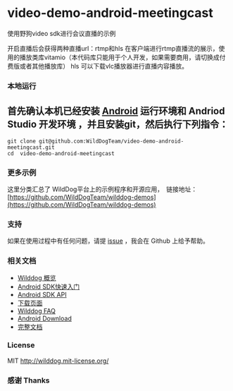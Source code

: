 # video-demo-android-meetingcast
使用野狗video sdk进行会议直播的示例

开启直播后会获得两种直播url：rtmp和hls
在客户端进行rtmp直播流的展示，使用的播放类库vitamio（本代码库只能用于个人开发，如果需要商用，请切换成付费版或者其他播放库）
hls 可以下载vlc播放器进行直播内容播放。

### 本地运行

首先确认本机已经安装 [Android](http://developer.android.com/index.html) 运行环境和 Andriod Studio 开发环境 ，并且安装git，然后执行下列指令：
------------------------------------

```
git clone git@github.com:WildDogTeam/video-demo-android-meetingcast.git
cd  video-demo-android-meetingcast
```

### 更多示例

这里分类汇总了 WildDog平台上的示例程序和开源应用，　链接地址：[https://github.com/WildDogTeam/wilddog-demos](https://github.com/WildDogTeam/wilddog-demos)

### 支持
如果在使用过程中有任何问题，请提 [issue](https://github.com/WildDogTeam/demo-android-drawing/issues) ，我会在 Github 上给予帮助。

### 相关文档

* [Wilddog 概览](https://docs.wilddog.com/overview/index.html)
* [Android SDK快速入门](https://docs.wilddog.com/quickstart/video/android-conversation.html)
* [Android SDK API](https://docs.wilddog.com/api/video/android/wilddog-video.html)
* [下载页面](https://www.wilddog.com/download/)
* [Wilddog FAQ](https://z.wilddog.com/questions)
* [Android Download](http://developer.android.com/sdk/index.html)
* [完整文档](https://docs.wilddog.com/quickstart/video/android-conference.html)

### License
MIT
http://wilddog.mit-license.org/

### 感谢 Thanks